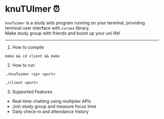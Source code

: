 # knuTUImer ⏰

`knuTuimer` is a study aids program running on your terminal, providing terminal user interface with `curses` library. <br>
Make study group with friends and boost up your uni life!

---

1. How to compile 
```
make && cd client && make 
```

2. How to run
```
./knuTuimer <ip> <port>

./client <port>
```
3. Supported Features

  + Real-time chatting using multiplex APIs
  + Join study group and measure focus time
  + Daily check-in and attendance history
